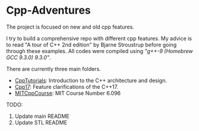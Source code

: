 # Cpp-Adventures
The project is focused on new and old cpp features.

I try to build a comprehensive repo with different cpp features. My advice is to read "A tour of C++ 2nd edition" by Bjarne Stroustrup before going through these examples.
All codes were compiled using <em>"g++-9 (Homebrew GCC 9.3.0) 9.3.0"</em>.

There are currently three main folders.
* [CppTutorials](https://github.com/evangelosc/Cpp-Adventures/tree/master/CppTutorials): Introduction to the C++ architecture and design.
* [Cpp17](https://github.com/evangelosc/Cpp-Adventures/tree/master/Cpp17): Feature clarifications of the C++17.
* [MITCppCourse](https://github.com/evangelosc/Cpp-Adventures/tree/master/MITCppCourse): MIT Course Number 6.096

TODO:
1) Update main README
2) Update STL README
